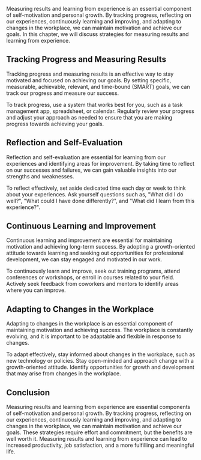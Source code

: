 
Measuring results and learning from experience is an essential component of self-motivation and personal growth. By tracking progress, reflecting on our experiences, continuously learning and improving, and adapting to changes in the workplace, we can maintain motivation and achieve our goals. In this chapter, we will discuss strategies for measuring results and learning from experience.

Tracking Progress and Measuring Results
---------------------------------------

Tracking progress and measuring results is an effective way to stay motivated and focused on achieving our goals. By setting specific, measurable, achievable, relevant, and time-bound (SMART) goals, we can track our progress and measure our success.

To track progress, use a system that works best for you, such as a task management app, spreadsheet, or calendar. Regularly review your progress and adjust your approach as needed to ensure that you are making progress towards achieving your goals.

Reflection and Self-Evaluation
------------------------------

Reflection and self-evaluation are essential for learning from our experiences and identifying areas for improvement. By taking time to reflect on our successes and failures, we can gain valuable insights into our strengths and weaknesses.

To reflect effectively, set aside dedicated time each day or week to think about your experiences. Ask yourself questions such as, "What did I do well?", "What could I have done differently?", and "What did I learn from this experience?".

Continuous Learning and Improvement
-----------------------------------

Continuous learning and improvement are essential for maintaining motivation and achieving long-term success. By adopting a growth-oriented attitude towards learning and seeking out opportunities for professional development, we can stay engaged and motivated in our work.

To continuously learn and improve, seek out training programs, attend conferences or workshops, or enroll in courses related to your field. Actively seek feedback from coworkers and mentors to identify areas where you can improve.

Adapting to Changes in the Workplace
------------------------------------

Adapting to changes in the workplace is an essential component of maintaining motivation and achieving success. The workplace is constantly evolving, and it is important to be adaptable and flexible in response to changes.

To adapt effectively, stay informed about changes in the workplace, such as new technology or policies. Stay open-minded and approach change with a growth-oriented attitude. Identify opportunities for growth and development that may arise from changes in the workplace.

Conclusion
----------

Measuring results and learning from experience are essential components of self-motivation and personal growth. By tracking progress, reflecting on our experiences, continuously learning and improving, and adapting to changes in the workplace, we can maintain motivation and achieve our goals. These strategies require effort and commitment, but the benefits are well worth it. Measuring results and learning from experience can lead to increased productivity, job satisfaction, and a more fulfilling and meaningful life.
